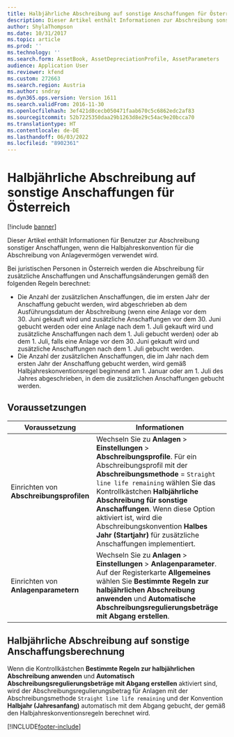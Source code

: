```yaml
---
title: Halbjährliche Abschreibung auf sonstige Anschaffungen für Österreich
description: Dieser Artikel enthält Informationen zur Abschreibung sonstiger Anschaffungen, wenn die Halbjahreskonvention für die Abschreibung von Anlagevermögen verwendet wird.
author: ShylaThompson
ms.date: 10/31/2017
ms.topic: article
ms.prod: ''
ms.technology: ''
ms.search.form: AssetBook, AssetDepreciationProfile, AssetParameters
audience: Application User
ms.reviewer: kfend
ms.custom: 272663
ms.search.region: Austria
ms.author: sndray
ms.dyn365.ops.version: Version 1611
ms.search.validFrom: 2016-11-30
ms.openlocfilehash: 3ef421d8cecb050471faab670c5c6862edc2af83
ms.sourcegitcommit: 52b7225350daa29b1263d8e29c54ac9e20bcca70
ms.translationtype: HT
ms.contentlocale: de-DE
ms.lasthandoff: 06/03/2022
ms.locfileid: "8902361"
---
```

# <a name="half-year-depreciation-on-additional-acquisitions-for-austria"></a>Halbjährliche Abschreibung auf sonstige Anschaffungen für Österreich

[!include [banner](../includes/banner.md)]

Dieser Artikel enthält Informationen für Benutzer zur Abschreibung sonstiger Anschaffungen, wenn die Halbjahreskonvention für die Abschreibung von Anlagevermögen verwendet wird.

Bei juristischen Personen in Österreich werden die Abschreibung für zusätzliche Anschaffungen und Anschaffungsänderungen gemäß den folgenden Regeln berechnet:

-   Die Anzahl der zusätzlichen Anschaffungen, die im ersten Jahr der Anschaffung gebucht werden, wird abgeschrieben ab dem Ausführungsdatum der Abschreibung (wenn eine Anlage vor dem 30. Juni gekauft wird und zusätzliche Anschaffungen vor dem 30. Juni gebucht werden oder eine Anlage nach dem 1. Juli gekauft wird und zusätzliche Anschaffungen nach dem 1. Juli gebucht werden) oder ab dem 1. Juli, falls eine Anlage vor dem 30. Juni gekauft wird und zusätzliche Anschaffungen nach dem 1. Juli gebucht werden.
-   Die Anzahl der zusätzlichen Anschaffungen, die im Jahr nach dem ersten Jahr der Anschaffung gebucht werden, wird gemäß Halbjahreskonventionsregel beginnend am 1. Januar oder am 1. Juli des Jahres abgeschrieben, in dem die zusätzlichen Anschaffungen gebucht werden.

## <a name="prerequisites"></a>Voraussetzungen

| Voraussetzung                      | Informationen                |
|---------------------------------------|---------------------------------------------------------------------------------------------------------------------------------------------------------------------------------------------------------------------------------------------------------------------------------------------------------------------------------------------------------------|
| Einrichten von **Abschreibungsprofilen**       | Wechseln Sie zu **Anlagen** > **Einstellungen** > **Abschreibungsprofile**. Für ein Abschreibungsprofil mit der **Abschreibungsmethode** = `Straight line life remaining` wählen Sie das Kontrollkästchen **Halbjährliche Abschreibung für sonstige Anschaffungen**. Wenn diese Option aktiviert ist, wird die Abschreibungskonvention **Halbes Jahr (Startjahr)** für zusätzliche Anschaffungen implementiert. |
| Einrichten von **Anlagenparametern**    | Wechseln Sie zu **Anlagen** > **Einstellungen** > **Anlagenparameter**. Auf der Registerkarte **Allgemeines** wählen Sie **Bestimmte Regeln zur halbjährlichen Abschreibung anwenden** und **Automatische Abschreibungsregulierungsbeträge mit Abgang erstellen**.                                                                                  |

## <a name="half-year-depreciation-on-additional-acquisitions-calculation"></a>Halbjährliche Abschreibung auf sonstige Anschaffungsberechnung
Wenn die Kontrollkästchen **Bestimmte Regeln zur halbjährlichen Abschreibung anwenden** und **Automatisch Abschreibungsregulierungsbeträge mit Abgang erstellen** aktiviert sind, wird der Abschreibungsregulierungsbetrag für Anlagen mit der Abschreibungsmethode `Straight line life remaining` und der Konvention **Halbjahr (Jahresanfang)** automatisch mit dem Abgang gebucht, der gemäß den Halbjahreskonventionsregeln berechnet wird.






[!INCLUDE[footer-include](../../includes/footer-banner.md)]